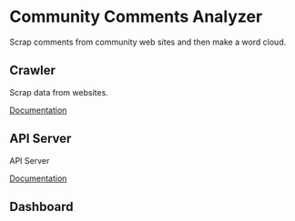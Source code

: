 # Community Comments Analyzer

Scrap comments from community web sites and then make a word cloud.

## Crawler

Scrap data from websites.

[Documentation](https://github.com/hsk-kr/community-comments-analyzer/tree/master/crawler)

## API Server

API Server

[Documentation](https://github.com/hsk-kr/community-comments-analyzer/tree/master/apiserver)

## Dashboard